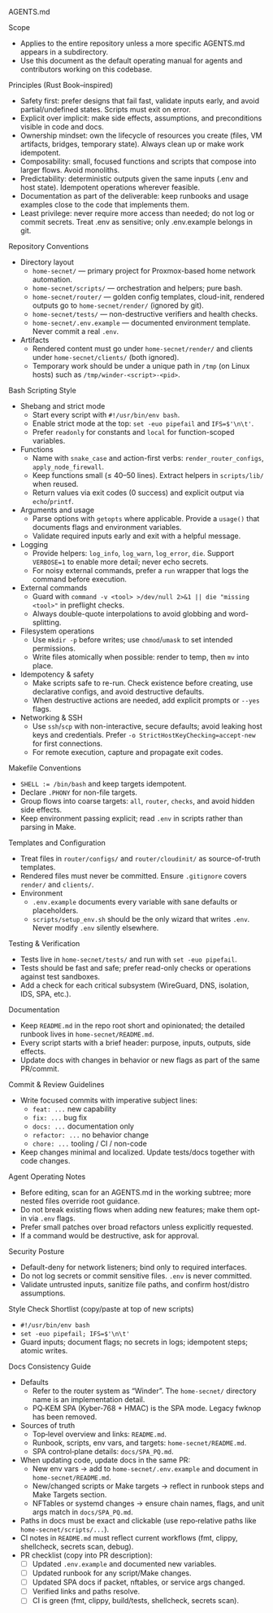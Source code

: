 AGENTS.md

Scope
- Applies to the entire repository unless a more specific AGENTS.md appears in a subdirectory.
- Use this document as the default operating manual for agents and contributors working on this codebase.

Principles (Rust Book–inspired)
- Safety first: prefer designs that fail fast, validate inputs early, and avoid partial/undefined states. Scripts must exit on error.
- Explicit over implicit: make side effects, assumptions, and preconditions visible in code and docs.
- Ownership mindset: own the lifecycle of resources you create (files, VM artifacts, bridges, temporary state). Always clean up or make work idempotent.
- Composability: small, focused functions and scripts that compose into larger flows. Avoid monoliths.
- Predictability: deterministic outputs given the same inputs (.env and host state). Idempotent operations wherever feasible.
- Documentation as part of the deliverable: keep runbooks and usage examples close to the code that implements them.
- Least privilege: never require more access than needed; do not log or commit secrets. Treat .env as sensitive; only .env.example belongs in git.

Repository Conventions
- Directory layout
  - `home-secnet/` — primary project for Proxmox-based home network automation.
  - `home-secnet/scripts/` — orchestration and helpers; pure bash.
  - `home-secnet/router/` — golden config templates, cloud-init, rendered outputs go to `home-secnet/render/` (ignored by git).
  - `home-secnet/tests/` — non-destructive verifiers and health checks.
  - `home-secnet/.env.example` — documented environment template. Never commit a real `.env`.
- Artifacts
  - Rendered content must go under `home-secnet/render/` and clients under `home-secnet/clients/` (both ignored).
  - Temporary work should be under a unique path in `/tmp` (on Linux hosts) such as `/tmp/winder-<script>-<pid>`.

Bash Scripting Style
- Shebang and strict mode
  - Start every script with `#!/usr/bin/env bash`.
  - Enable strict mode at the top: `set -euo pipefail` and `IFS=$'\n\t'`.
  - Prefer `readonly` for constants and `local` for function-scoped variables.
- Functions
  - Name with `snake_case` and action-first verbs: `render_router_configs`, `apply_node_firewall`.
  - Keep functions small (≤ 40–50 lines). Extract helpers in `scripts/lib/` when reused.
  - Return values via exit codes (0 success) and explicit output via `echo`/`printf`.
- Arguments and usage
  - Parse options with `getopts` where applicable. Provide a `usage()` that documents flags and environment variables.
  - Validate required inputs early and exit with a helpful message.
- Logging
  - Provide helpers: `log_info`, `log_warn`, `log_error`, `die`. Support `VERBOSE=1` to enable more detail; never echo secrets.
  - For noisy external commands, prefer a `run` wrapper that logs the command before execution.
- External commands
  - Guard with `command -v <tool> >/dev/null 2>&1 || die "missing <tool>"` in preflight checks.
  - Always double-quote interpolations to avoid globbing and word-splitting.
- Filesystem operations
  - Use `mkdir -p` before writes; use `chmod`/`umask` to set intended permissions.
  - Write files atomically when possible: render to temp, then `mv` into place.
- Idempotency & safety
  - Make scripts safe to re-run. Check existence before creating, use declarative configs, and avoid destructive defaults.
  - When destructive actions are needed, add explicit prompts or `--yes` flags.
- Networking & SSH
  - Use `ssh`/`scp` with non-interactive, secure defaults; avoid leaking host keys and credentials. Prefer `-o StrictHostKeyChecking=accept-new` for first connections.
  - For remote execution, capture and propagate exit codes.

Makefile Conventions
- `SHELL := /bin/bash` and keep targets idempotent.
- Declare `.PHONY` for non-file targets.
- Group flows into coarse targets: `all`, `router`, `checks`, and avoid hidden side effects.
- Keep environment passing explicit; read `.env` in scripts rather than parsing in Make.

Templates and Configuration
- Treat files in `router/configs/` and `router/cloudinit/` as source-of-truth templates.
- Rendered files must never be committed. Ensure `.gitignore` covers `render/` and `clients/`.
- Environment
  - `.env.example` documents every variable with sane defaults or placeholders.
  - `scripts/setup_env.sh` should be the only wizard that writes `.env`. Never modify `.env` silently elsewhere.

Testing & Verification
- Tests live in `home-secnet/tests/` and run with `set -euo pipefail`.
- Tests should be fast and safe; prefer read-only checks or operations against test sandboxes.
- Add a check for each critical subsystem (WireGuard, DNS, isolation, IDS, SPA, etc.).

Documentation
- Keep `README.md` in the repo root short and opinionated; the detailed runbook lives in `home-secnet/README.md`.
- Every script starts with a brief header: purpose, inputs, outputs, side effects.
- Update docs with changes in behavior or new flags as part of the same PR/commit.

Commit & Review Guidelines
- Write focused commits with imperative subject lines:
  - `feat: ...` new capability
  - `fix: ...` bug fix
  - `docs: ...` documentation only
  - `refactor: ...` no behavior change
  - `chore: ...` tooling / CI / non-code
- Keep changes minimal and localized. Update tests/docs together with code changes.

Agent Operating Notes
- Before editing, scan for an AGENTS.md in the working subtree; more nested files override root guidance.
- Do not break existing flows when adding new features; make them opt-in via `.env` flags.
- Prefer small patches over broad refactors unless explicitly requested.
- If a command would be destructive, ask for approval.

Security Posture
- Default-deny for network listeners; bind only to required interfaces.
- Do not log secrets or commit sensitive files. `.env` is never committed.
- Validate untrusted inputs, sanitize file paths, and confirm host/distro assumptions.

Style Check Shortlist (copy/paste at top of new scripts)
- `#!/usr/bin/env bash`
- `set -euo pipefail; IFS=$'\n\t'`
- Guard inputs; document flags; no secrets in logs; idempotent steps; atomic writes.

Docs Consistency Guide
- Defaults
  - Refer to the router system as “Winder”. The `home-secnet/` directory name is an implementation detail.
  - PQ‑KEM SPA (Kyber‑768 + HMAC) is the SPA mode. Legacy fwknop has been removed.
- Sources of truth
  - Top‑level overview and links: `README.md`.
  - Runbook, scripts, env vars, and targets: `home-secnet/README.md`.
  - SPA control‑plane details: `docs/SPA_PQ.md`.
- When updating code, update docs in the same PR:
  - New env vars → add to `home-secnet/.env.example` and document in `home-secnet/README.md`.
  - New/changed scripts or Make targets → reflect in runbook steps and Make Targets section.
  - NFTables or systemd changes → ensure chain names, flags, and unit args match in `docs/SPA_PQ.md`.
- Paths in docs must be exact and clickable (use repo‑relative paths like `home-secnet/scripts/...`).
- CI notes in `README.md` must reflect current workflows (fmt, clippy, shellcheck, secrets scan, debug).
- PR checklist (copy into PR description):
  - [ ] Updated `.env.example` and documented new variables.
  - [ ] Updated runbook for any script/Make changes.
  - [ ] Updated SPA docs if packet, nftables, or service args changed.
  - [ ] Verified links and paths resolve.
  - [ ] CI is green (fmt, clippy, build/tests, shellcheck, secrets scan).
